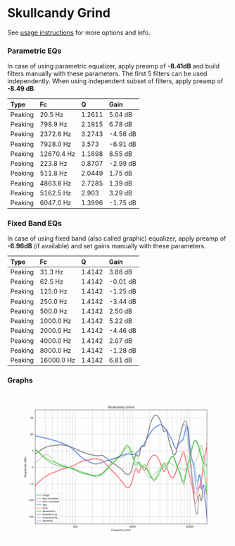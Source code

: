 # Skullcandy Grind
See [usage instructions](https://github.com/jaakkopasanen/AutoEq#usage) for more options and info.

### Parametric EQs
In case of using parametric equalizer, apply preamp of **-8.41dB** and build filters manually
with these parameters. The first 5 filters can be used independently.
When using independent subset of filters, apply preamp of **-8.49 dB**.

| Type    | Fc         |      Q | Gain     |
|:--------|:-----------|:-------|:---------|
| Peaking | 20.5 Hz    | 1.2611 | 5.04 dB  |
| Peaking | 798.9 Hz   | 2.1915 | 6.78 dB  |
| Peaking | 2372.6 Hz  | 3.2743 | -4.56 dB |
| Peaking | 7928.0 Hz  | 3.573  | -6.91 dB |
| Peaking | 12670.4 Hz | 1.1698 | 8.55 dB  |
| Peaking | 223.8 Hz   | 0.8707 | -2.99 dB |
| Peaking | 511.8 Hz   | 2.0449 | 1.75 dB  |
| Peaking | 4863.8 Hz  | 2.7285 | 1.39 dB  |
| Peaking | 5162.5 Hz  | 2.903  | 3.29 dB  |
| Peaking | 6047.0 Hz  | 1.3996 | -1.75 dB |

### Fixed Band EQs
In case of using fixed band (also called graphic) equalizer, apply preamp of **-6.96dB**
(if available) and set gains manually with these parameters.

| Type    | Fc         |      Q | Gain     |
|:--------|:-----------|:-------|:---------|
| Peaking | 31.3 Hz    | 1.4142 | 3.88 dB  |
| Peaking | 62.5 Hz    | 1.4142 | -0.01 dB |
| Peaking | 125.0 Hz   | 1.4142 | -1.25 dB |
| Peaking | 250.0 Hz   | 1.4142 | -3.44 dB |
| Peaking | 500.0 Hz   | 1.4142 | 2.50 dB  |
| Peaking | 1000.0 Hz  | 1.4142 | 5.22 dB  |
| Peaking | 2000.0 Hz  | 1.4142 | -4.46 dB |
| Peaking | 4000.0 Hz  | 1.4142 | 2.07 dB  |
| Peaking | 8000.0 Hz  | 1.4142 | -1.28 dB |
| Peaking | 16000.0 Hz | 1.4142 | 6.81 dB  |

### Graphs
![](./Skullcandy%20Grind.png)
